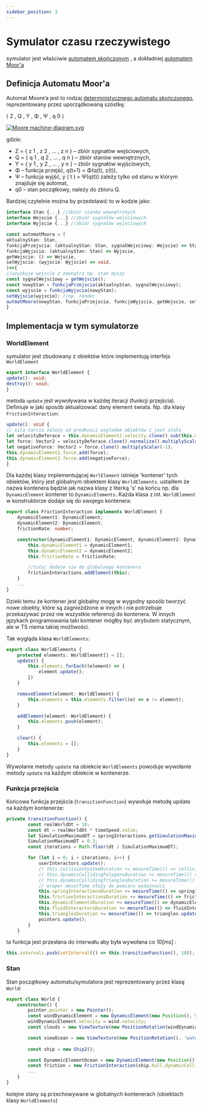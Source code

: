 ```yaml
---
sidebar_position: 3
---
```


# Symulator czasu rzeczywistego

symulator jest właściwie [automatem skończonym](https://pl.wikipedia.org/wiki/Automat_sko%C5%84czony) , a dokładniej [automatem Moor'a](https://pl.wikipedia.org/wiki/Automat_Moore%E2%80%99a) 

## Definicja Automatu Moor'a
Automat Moore’a jest to rodzaj [deterministycznego automatu skończonego](https://pl.wikipedia.org/wiki/Deterministyczny_automat_sko%C5%84czony "Deterministyczny automat skończony"), reprezentowany przez uporządkowaną szóstkę:

⟨ Z , Q , Y , Φ , Ψ , q 0 ⟩  

[![Moore machine-diagram.svg](https://upload.wikimedia.org/wikipedia/commons/thumb/f/f0/Moore_machine-diagram.svg/200px-Moore_machine-diagram.svg.png)](https://pl.wikipedia.org/wiki/Plik:Moore_machine-diagram.svg)

gdzie:

+ Z = { z 1 , z 2 , … , z n }  – zbiór sygnałów wejściowych,
+ Q = { q 1 , q 2 , … , q n }  – zbiór stanów wewnętrznych,
+ Y = { y 1 , y 2 , … , y n } – zbiór sygnałów wyjściowych,
+ Φ – funkcja przejść,  q(t+1) = Φ(q(t),  z(t)),
+ Ψ – funkcja wyjść, y ( t ) = Ψ(q(t))  zależy tylko od stanu w którym znajduje się automat,
+ q0 – stan początkowy, należy do zbioru Q.

Bardziej czytelnie można by przedstawić to w kodzie jako:

```ts
interface Stan {...} //zbiór stanów wewnętrznych
interface Wejscie {...} //zbiór sygnałów wejściowych
interface Wyjscie {...} //zbiór sygnałów wyjściowych

const automatMoora = (
aktualnyStan: Stan,
funkcjaPrzejscia: (aktualnyStan: Stan, sygnałWejsciowy: Wejscie) => Stan,
funkcjaWyjscia: (aktualnyStan: Stan) => Wyjscie,
getWejscie: () => Wejscie,
setWyjscie: (wyjscie: Wyjscie) => void,
)=>{
//uzyskuje wejscie z zewnątrz np. stan myszy
const sygnalWejsciowy = getWejscie(); 
const nowyStan = funkcjaPrzejscia(aktualnyStan, sygnalWejsciowy);
const wyjscie = funkcjaWyjscia(nowyStan);
setWyjscie(wyjscie); //np. render
autmatMoora(nowyStan, funkcjaPrzejscia, funkcjaWyjscia, getWejscie, setWyjscie);
}
```

## Implementacja w tym symulatorze

### WorldElement

symulator jest zbudowany z obiektów które implementują interfejs `WorldElement`
```ts
export interface WorldElement {
update(): void;
destroy(): void;
}
```

metoda `update` jest wywoływana w każdej iteracji (funkcji przejścia). Definiuje w jaki sposób aktualizować dany element świata. Np. dla klasy `FrictionInteraction`:
```ts
update(): void {
// sila tarcia zalezy od predkosci wzgledem obiektów i jest stała
let velocityDeferace = this.dynamicElement2.velocity.clone().sub(this.dynamicElement1.velocity);
let force: Vector2 = velocityDeferace.clone().normalize().multiplyScalar(this.frictionRate);
let negativeForce: Vector2 = force.clone().multiplyScalar(-1);
this.dynamicElement1.force.add(force);
this.dynamicElement2.force.add(negativeForce);
}
```

Dla każdej klasy implementującej `WorlElement` istnieje 'kontener' tych obiektów, który jest globalnym obiektem klasy  `WorldElements`. ustaliłem że nazwa kontenera będzie jak nazwa klasy z literką 's' na końcu np. dla `DynamicElement` kontener to `DynamicElements`. Każda klasa z int. `WorldElement` w konstruktorze dodaje się do swojego kontenera:
```ts
export class FrictionInteraction implements WorldElement {
    dynamicElement1: DynamicElement;
    dynamicElement2: DynamicElement;
    frictionRate: number;

    constructor(dynamicElement1: DynamicElement, dynamicElement2: DynamicElement, frictionRate: number) {
        this.dynamicElement1 = dynamicElement1;
        this.dynamicElement2 = dynamicElement2;
        this.frictionRate = frictionRate;

        //tutaj dodaje sie do globalnego kontenera
        frictionInteractions.addElement(this); 
    }
    ...
}
```
Dzieki temu że kontener jest globalny mogę w wygodny sposób tworzyć nowe obiekty, które są zagnieżdżone w innych i nie potrzebuje przekazywać przez nie wszystkie referencji do kontenera. W innych językach programowania taki kontener mógłby być atrybutem statycznym, ale w TS niema takiej możliwości.

Tak wygląda klasa `WorldElements`:
```ts
export class WorldElements {
    protected elements: WorldElement[] = [];
    update() {
        this.elements.forEach((element) => {
            element.update();
        })
    }

    removeElement(element: WorldElement) {
        this.elements = this.elements.filter((e) => e != element);
    }

    addElement(element: WorldElement) {
        this.elements.push(element);
    }

    clear() {
        this.elements = [];
    }
}
```

Wywołanie metody `update` na obiekcie `WorldElements` powoduje wywołanie metody `update` na każdym obiekcie w kontenerze.

### Funkcja przejścia

Końcowa funkcja przejścia (`transitionFunction`) wywołuje metodę update na każdym kontenerze:
```ts
private transitionFunction() {
        const realWorldDt = 10;
        const dt = realWorldDt * timeSpeed.value;
        let SimulationMaximumDT = springInteractions.getSimulationMaximumDT();
        SimulationMaximumDT = 0.3;
        const iterations = Math.floor(dt / SimulationMaximumDT);

        for (let i = 0; i < iterations; i++) {
            userInteractors.update();
            // this.collisionSystemDuration += mesureTime(() => collisionSystem.update(), 1);
            // this.dynamicCollidingPolygonsDuration += mesureTime(() => dynamicCollidingPolygons.update(), 1)
            // this.dynamicCollidingTrianglesDuration += mesureTime(() => dynamicCollindingTriangles.update(), 1);
            // wraper mesurTime służy do pomiaru wydajności
            this.springInteractionsDuration += mesureTime(() => springInteractions.update(), 1);
            this.frictionInteractionsDuration += mesureTime(() => frictionInteractions.update(), 1);
            this.dynamicElementsDuration += mesureTime(() => dynamicElements.update(SimulationMaximumDT), 1);
            this.fluidInteractorsDuration += mesureTime(() => fluidInteractors.update(), 1);
            this.trianglesDuration += mesureTime(() => triangles.update(), 1);
            pointers.update();
        }
    }
```
ta funkcja jest przesłana do interwału aby była wywołana co 10[ms] :
```ts
this.intervals.push(setInterval(() => this.transitionFunction(), 10));
```

### Stan 

Stan początkowy automatu/symulatora jest reprezentowany przez klasę `World`:
```ts
export class World {
    constructor() {
        pointer.pointer = new Pointer();
        const windDynamicElement = new DynamicElement(new Position(), 9999999999);
        windDynamicElement.velocity = wind.velocity;
        const clouds = new ViewTexture(new PositionRotation(windDynamicElement.position), 'clouds.png', { height: 1000000, width: 1000000 }, 100, { x: 500, y: 500 });

        const viewOcean = new ViewTexture(new PositionRotation(), 'water.jpg', { height: 1000000, width: 1000000 }, -10, { x: 500, y: 500 });
        
        const ship = new Ship2();

        const DynameicElementOcean = new DynamicElement(new Position(), 9999999999);
        const friction = new FrictionInteraction(ship.hull.dynamicCollidingPolygon.centerDynamicElement, DynameicElementOcean, 0.01)
        ...
    }
}
```
kolejne stany są przechowywane w globalnych kontenerach (obiektach klasy `WorldElements`)

